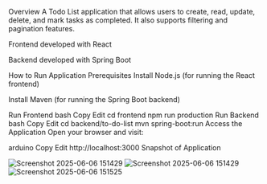 Overview
A Todo List application that allows users to create, read, update, delete, and mark tasks as completed. It also supports filtering and pagination features.

Frontend developed with React

Backend developed with Spring Boot

How to Run Application
Prerequisites
Install Node.js (for running the React frontend)

Install Maven (for running the Spring Boot backend)

Run Frontend
bash
Copy
Edit
cd frontend
npm run production
Run Backend
bash
Copy
Edit
cd backend/to-do-list
mvn spring-boot:run
Access the Application
Open your browser and visit:

arduino
Copy
Edit
http://localhost:3000
Snapshot of Application



![Screenshot 2025-06-06 151429](https://github.com/user-attachments/assets/eba682b1-64bd-4e44-942f-6efabb780b48)
![Screenshot 2025-06-06 151429](https://github.com/user-attachments/assets/6d0f2e98-da5e-4e83-9bb8-2b2917335de7)
![Screenshot 2025-06-06 151525](https://github.com/user-attachments/assets/c94e1039-3645-464f-b09c-a05213a3cd92)
